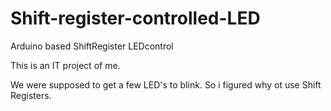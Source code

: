 # Shift-register-controlled-LED
Arduino based ShiftRegister LEDcontrol

This is an IT project of me.

We were supposed to get a few LED's to blink.
So i figured why ot use Shift Registers.
